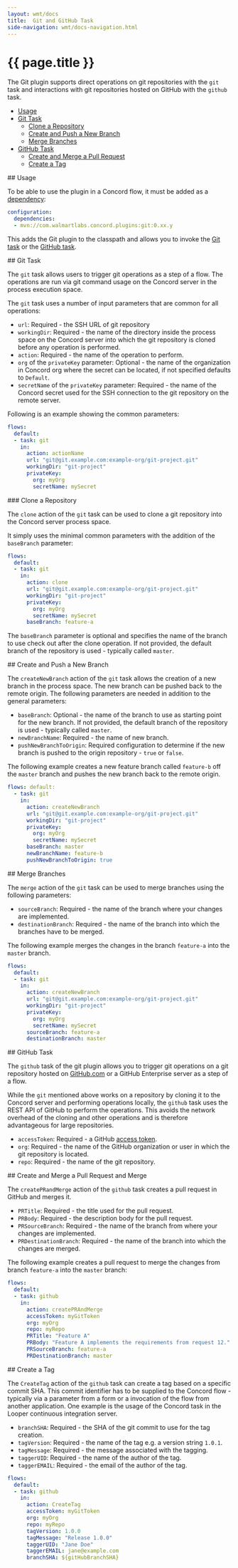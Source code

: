 ```yaml
---
layout: wmt/docs
title:  Git and GitHub Task
side-navigation: wmt/docs-navigation.html
---
```


# {{ page.title }}

The Git plugin supports direct operations on git repositories with the `git`
task and interactions with git repositories hosted on GitHub with the `github`
task.

- [Usage](#usage)
- [Git Task](#git-task)
  - [Clone a Repository](#clone)
  - [Create and Push a New Branch](#branch)
  - [Merge Branches](#merge)
- [GitHub Task](#github-task)
  - [Create and Merge a Pull Request](#pr)
  - [Create a Tag](#tag)
  
<a name="usage"/>
## Usage

To be able to use the plugin in a Concord flow, it must be added as a
[dependency](../getting-started/concord-dsl.html#dependencies):

```yaml
configuration:
  dependencies:
  - mvn://com.walmartlabs.concord.plugins:git:0.xx.y
```

This adds the Git plugin to the classpath and allows you to invoke the
[Git task](#git-task) or the [GitHub task](#github-task).

<a name="git"/>
## Git Task

The `git` task allows users to trigger git operations as a step of a flow. The
operations are run via git command usage on the Concord server in the process
execution space.

The `git` task uses a number of input parameters that are common for all
operations:

- `url`: Required - the SSH URL of git repository
- `workingDir`: Required - the name of the directory inside the process space on
  the Concord server into which the git repository is cloned before any
  operation is performed.
- `action`: Required - the name of the operation to perform.
- `org` of the `privateKey` parameter: Optional - the name of the organization
  in Concord org where the secret can be located, if not specified defaults to
  `Default`.
- `secretName` of the `privateKey` parameter: Required - the name of the Concord
  secret used for the SSH connection to the git repository on the remote server.

Following is an example showing the common parameters:

```yaml
flows:
  default:
  - task: git
    in:
      action: actionName
      url: "git@git.example.com:example-org/git-project.git"
      workingDir: "git-project"
      privateKey:
        org: myOrg
        secretName: mySecret
```

<a name="clone"/>
### Clone a Repository

The `clone` action of the `git` task can be used to clone a git repository into
the Concord server process space.

It simply uses the minimal common parameters with the addition of the
`baseBranch` parameter:

```yaml
flows:
  default:
  - task: git
    in:
      action: clone
      url: "git@git.example.com:example-org/git-project.git"
      workingDir: "git-project"
      privateKey:
        org: myOrg
        secretName: mySecret
      baseBranch: feature-a
```

The `baseBranch` parameter is optional and specifies the name of the branch to
use check out after the clone operation. If not provided, the default branch of
the repository is used - typically called `master`.

<a name="branch"/>
## Create and Push a New Branch

The `createNewBranch` action of the `git` task allows the creation of a new
branch in the process space. The new branch can be pushed back to the remote
origin. The following parameters are needed in addition to the general
parameters:

- `baseBranch`: Optional - the name of the branch to use as starting point for
the new branch. If not provided, the default branch of the repository is used -
typically called `master`.
- `newBranchName`: Required - the name of new branch.
- `pushNewBranchToOrigin`: Required configuration to determine if the new branch
is pushed to the origin repository - `true` or `false`.

The following example creates a new feature branch called `feature-b` off the
`master` branch and pushes the new branch back to the remote origin.

```yaml
flows: default:
  - task: git
    in:
      action: createNewBranch
      url: "git@git.example.com:example-org/git-project.git"
      workingDir: "git-project"
      privateKey:
        org: myOrg
        secretName: mySecret
      baseBranch: master
      newBranchName: feature-b
      pushNewBranchToOrigin: true
```

<a name="merge"/>
## Merge Branches

The `merge` action of the `git` task can be used to merge branches using the
following parameters:

- `sourceBranch`: Required - the name of the branch where your changes are
  implemented.
- `destinationBranch`: Required - the name of the branch into which the branches
  have to be merged.

The following example merges the changes in the branch `feature-a` into the
`master` branch.

```yaml
flows:
  default:
  - task: git
    in:
      action: createNewBranch
      url: "git@git.example.com:example-org/git-project.git"
      workingDir: "git-project"
      privateKey:
        org: myOrg
        secretName: mySecret
      sourceBranch: feature-a
      destinationBranch: master
```

<a name="github"/>
## GitHub Task
      
The `github` task of the git plugin allows you to trigger git operations on a
git repository hosted on [GitHub.com](https://github.com/) or a GitHub
Enterprise server as a step of a flow.

While the `git` mentioned above works on a repository by cloning it to the
Concord server and performing operations locally, the `github` task uses the
REST API of GitHub to perform the operations. This avoids the network overhead
of the cloning and other operations and is therefore advantageous for large
repositories.

- `accessToken`: Required - a GitHub [access token](https://help.github.com/articles/creating-a-personal-access-token-for-the-command-line/).
- `org`: Required - the name of the GitHub organization or user in which the git repository is located.
- `repo`: Required - the name of the git repository.




<a name="pr"/>
## Create and Merge a Pull Request and Merge 

The `createPRandMerge` action of the `github` task creates a pull request in
GitHub and merges it.

- `PRTitle`: Required - the title used for the pull request.
- `PRBody`: Required - the description body for the pull request.
- `PRSourceBranch`: Required - the name of the branch from where your changes
  are implemented.
- `PRDestinationBranch`: Required - the name of the branch into which the
  changes are merged.

The following example creates a pull request to merge the changes from branch
`feature-a` into the `master` branch:

```yaml
flows:
  default:
  - task: github
    in:
      action: createPRAndMerge
      accessToken: myGitToken
      org: myOrg
      repo: myRepo
      PRTitle: "Feature A"
      PRBody: "Feature A implements the requirements from request 12."
      PRSourceBranch: feature-a
      PRDestinationBranch: master
```

<a name="tag"/>
## Create a Tag

The `CreateTag` action of the `github` task can create a tag based on a specific
commit SHA. This commit identifier has to be supplied to the Concord flow -
typically via a parameter from a form or a invocation of the flow from another
application. One example is the usage of the Concord task in the Looper
continuous integration server.

- `branchSHA`: Required - the SHA of the git commit to use for the tag creation.
- `tagVersion`: Required - the name of the tag e.g. a version string `1.0.1`.
- `tagMessage`: Required - the message associated with the tagging.
- `taggerUID`: Required - the name of the author of the tag.
- `taggerEMAIL`: Required - the email of the author of the tag.


```yaml
flows:
  default:
  - task: github
    in:
      action: CreateTag
      accessToken: myGitToken
      org: myOrg
      repo: myRepo
      tagVersion: 1.0.0
      tagMessage: "Release 1.0.0"
      taggerUID: "Jane Doe"
      taggerEMAIL: jane@example.com
      branchSHA: ${gitHubBranchSHA}
```

